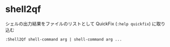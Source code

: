 # shell2qf

シェルの出力結果をファイルのリストとして QuickFix (`:help quickfix`) に取り込む

``` vim
:Shell2Qf shell-command arg | shell-command arg ...
```
